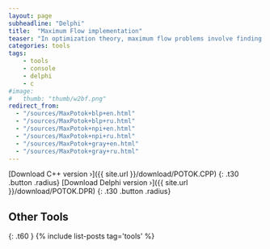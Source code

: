 ```yaml
---
layout: page
subheadline: "Delphi"
title:  "Maximum Flow implementation"
teaser: "In optimization theory, maximum flow problems involve finding a feasible flow through a single-source, single-sink flow network that is maximum."
categories: tools
tags:
    - tools
    - console
    - delphi
    - c
#image:
#   thumb: "thumb/w2bf.png"
redirect_from:
  - "/sources/MaxPotok+blp+en.html"
  - "/sources/MaxPotok+blp+ru.html"
  - "/sources/MaxPotok+npi+en.html"
  - "/sources/MaxPotok+npi+ru.html"
  - "/sources/MaxPotok+gray+en.html"
  - "/sources/MaxPotok+gray+ru.html"
---
```


[Download C++ version ›]({{ site.url }}/download/POTOK.CPP)
{: .t30 .button .radius}
[Download Delphi version ›]({{ site.url }}/download/POTOK.DPR)
{: .t30 .button .radius}



## Other Tools
{: .t60 }
{% include list-posts tag='tools' %}
